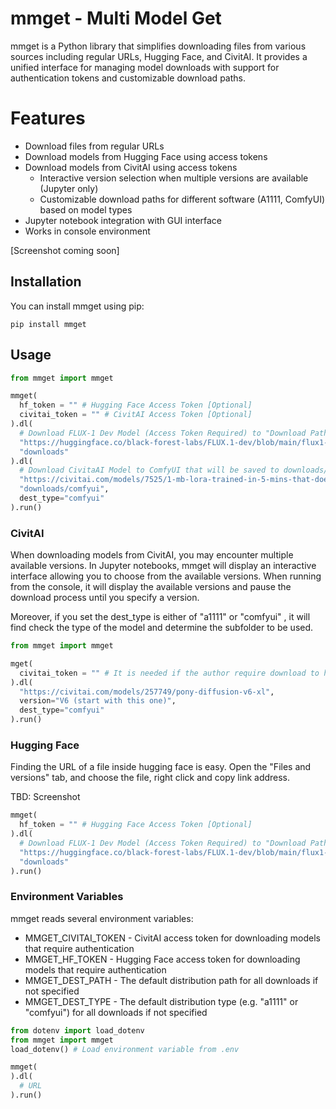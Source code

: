 # mmget - Multi Model Get

mmget is a Python library that simplifies downloading files from various sources including regular URLs, Hugging Face, and CivitAI. It provides a unified interface for managing model downloads with support for authentication tokens and customizable download paths.

# Features

- Download files from regular URLs
- Download models from Hugging Face using access tokens
- Download models from CivitAI using access tokens
  - Interactive version selection when multiple versions are available (Jupyter only)
  - Customizable download paths for different software (A1111, ComfyUI) based on model types
- Jupyter notebook integration with GUI interface
- Works in console environment

[Screenshot coming soon]

## Installation

You can install mmget using pip:

```
pip install mmget
```

## Usage

```python
from mmget import mmget

mmget(
  hf_token = "" # Hugging Face Access Token [Optional]
  civitai_token = "" # CivitAI Access Token [Optional]
).dl(
  # Download FLUX-1 Dev Model (Access Token Required) to "Download Paths"
  "https://huggingface.co/black-forest-labs/FLUX.1-dev/blob/main/flux1-dev.safetensors",
  "downloads"
).dl(
  # Download CivitaAI Model to ComfyUI that will be saved to downloads/comfyui/models/loras
  "https://civitai.com/models/7525/1-mb-lora-trained-in-5-mins-that-does-the-same-thing-as-25-gb-model-but-better",
  "downloads/comfyui",
  dest_type="comfyui"
).run()
```

### CivitAI

When downloading models from CivitAI, you may encounter multiple available versions. In Jupyter notebooks, mmget will display an interactive interface allowing you to choose from the available versions. When running from the console, it will display the available versions and pause the download process until you specify a version.

Moreover, if you set the dest_type is either of "a1111" or "comfyui" , it will find check the type of the model and determine the subfolder to be used.

```python
from mmget import mmget

mget(
  civitai_token = "" # It is needed if the author require download to have a civitai account
).dl(
  "https://civitai.com/models/257749/pony-diffusion-v6-xl",
  version="V6 (start with this one)",
  dest_type="comfyui"
).run()
```

### Hugging Face

Finding the URL of a file inside hugging face is easy. Open the "Files and versions" tab, and choose the file, right click and copy link address.

TBD: Screenshot

```python
mmget(
  hf_token = "" # Hugging Face Access Token [Optional]
).dl(
  # Download FLUX-1 Dev Model (Access Token Required) to "Download Paths"
  "https://huggingface.co/black-forest-labs/FLUX.1-dev/blob/main/flux1-dev.safetensors",
  "downloads"
).run()
```

### Environment Variables

mmget reads several environment variables:

- MMGET_CIVITAI_TOKEN - CivitAI access token for downloading models that require authentication
- MMGET_HF_TOKEN - Hugging Face access token for downloading models that require authentication
- MMGET_DEST_PATH - The default distribution path for all downloads if not specified
- MMGET_DEST_TYPE - The default distribution type (e.g. "a1111" or "comfyui") for all downloads if not specified

```python
from dotenv import load_dotenv
from mmget import mmget
load_dotenv() # Load environment variable from .env

mmget(
).dl( 
  # URL
).run()
```